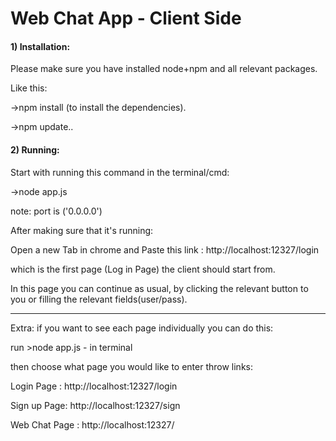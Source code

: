 # Web Chat App - Client Side



<h4>1) Installation:</h4>

Please make sure you have installed node+npm and all relevant packages.

Like this:

->npm install (to install the dependencies).

->npm update..

<h4>2) Running:</h4>

Start with running this command in the terminal/cmd:

->node app.js

note: port is ('0.0.0.0')



After making sure that it's running:

Open a new Tab in chrome and Paste this link : http://localhost:12327/login 

which is the first page (Log in Page) the client should start from.

In this page you can continue as usual, by clicking the relevant button to you or filling the relevant fields(user/pass).


**************************************************************************

Extra: if you want to see each page individually you can do this:

run >node app.js - in terminal

then choose what page you would like to enter throw links:

Login Page : http://localhost:12327/login

Sign up Page: http://localhost:12327/sign

Web Chat Page : http://localhost:12327/


